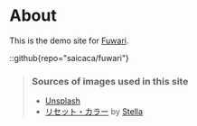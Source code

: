 # About
This is the demo site for [Fuwari](https://github.com/saicaca/fuwari).

::github{repo="saicaca/fuwari"}

> ### Sources of images used in this site
> - [Unsplash](https://unsplash.com/)
> - [リセット・カラー](https://www.pixiv.net/artworks/97956613) by [Stella](https://www.pixiv.net/users/31845779)

